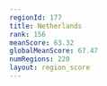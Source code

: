 ```yaml
---
regionId: 177
title: Netherlands
rank: 156
meanScore: 63.32
globalMeanScore: 67.47
numRegions: 220
layout: region_score
---
```

